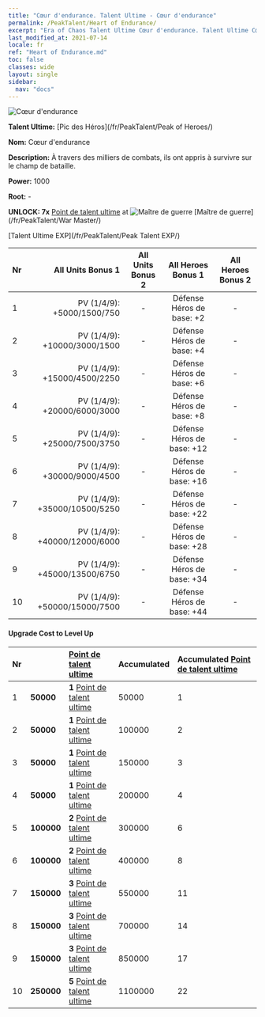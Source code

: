 ```yaml
---
title: "Cœur d'endurance. Talent Ultime - Cœur d'endurance"
permalink: /PeakTalent/Heart of Endurance/
excerpt: "Era of Chaos Talent Ultime Cœur d'endurance. Talent Ultime Cœur d'endurance. Cœur d'endurance"
last_modified_at: 2021-07-14
locale: fr
ref: "Heart of Endurance.md"
toc: false
classes: wide
layout: single
sidebar:
  nav: "docs"
---
```


  ![Cœur d'endurance](/images/pt/talent_1002.png)

  **Talent Ultime:** [Pic des Héros](/fr/PeakTalent/Peak of Heroes/)

  **Nom:** Cœur d'endurance

  **Description:** À travers des milliers de combats, ils ont appris à survivre sur le champ de bataille.

  **Power:** 1000

  **Root:** -

  **UNLOCK: 7x** [Point de talent ultime](/ItemsFR/con_934/) at ![Maître de guerre](/images/pt/talent_1001.png) [Maître de guerre](/fr/PeakTalent/War Master/)

  [Talent Ultime EXP](/fr/PeakTalent/Peak Talent EXP/)

  | Nr | All Units Bonus 1 | All Units Bonus 2 | All Heroes Bonus 1 | All Heroes Bonus 2 |
  |:---|--------------:|:-------------:|:-------------:|:-------------:|
  | 1 | PV (1/4/9): +5000/1500/750 | - | Défense Héros de base: +2 | - |
  | 2 | PV (1/4/9): +10000/3000/1500 | - | Défense Héros de base: +4 | - |
  | 3 | PV (1/4/9): +15000/4500/2250 | - | Défense Héros de base: +6 | - |
  | 4 | PV (1/4/9): +20000/6000/3000 | - | Défense Héros de base: +8 | - |
  | 5 | PV (1/4/9): +25000/7500/3750 | - | Défense Héros de base: +12 | - |
  | 6 | PV (1/4/9): +30000/9000/4500 | - | Défense Héros de base: +16 | - |
  | 7 | PV (1/4/9): +35000/10500/5250 | - | Défense Héros de base: +22 | - |
  | 8 | PV (1/4/9): +40000/12000/6000 | - | Défense Héros de base: +28 | - |
  | 9 | PV (1/4/9): +45000/13500/6750 | - | Défense Héros de base: +34 | - |
  | 10 | PV (1/4/9): +50000/15000/7500 | - | Défense Héros de base: +44 | - |


#### Upgrade Cost to Level Up

  | Nr | <i class="fas fa-coins"/> | [Point de talent ultime](/ItemsFR/con_934/) | Accumulated <i class="fas fa-coins"/> | Accumulated [Point de talent ultime](/ItemsFR/con_934/) |
  |:---|:--------------|:-------------|:-------------|:-------------|
  | 1 | **50000** | **1** [Point de talent ultime](/ItemsFR/con_934/) | 50000 | 1 |
  | 2 | **50000** | **1** [Point de talent ultime](/ItemsFR/con_934/) | 100000 | 2 |
  | 3 | **50000** | **1** [Point de talent ultime](/ItemsFR/con_934/) | 150000 | 3 |
  | 4 | **50000** | **1** [Point de talent ultime](/ItemsFR/con_934/) | 200000 | 4 |
  | 5 | **100000** | **2** [Point de talent ultime](/ItemsFR/con_934/) | 300000 | 6 |
  | 6 | **100000** | **2** [Point de talent ultime](/ItemsFR/con_934/) | 400000 | 8 |
  | 7 | **150000** | **3** [Point de talent ultime](/ItemsFR/con_934/) | 550000 | 11 |
  | 8 | **150000** | **3** [Point de talent ultime](/ItemsFR/con_934/) | 700000 | 14 |
  | 9 | **150000** | **3** [Point de talent ultime](/ItemsFR/con_934/) | 850000 | 17 |
  | 10 | **250000** | **5** [Point de talent ultime](/ItemsFR/con_934/) | 1100000 | 22 |

